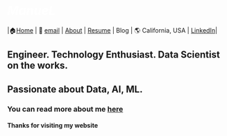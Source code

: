 #  *<span style="color:white">ManueL  </span>*


|🏠[Home](https://manuelsr26.github.io/) | 📧 [email](mailto:manuel.isr@outlook.com) | [About](https://manuelsr26.github.io/about) | [Resume](https://manuelsr26.github.io/cv) | Blog | 🌎 California, USA | [LinkedIn](https://www.linkedin.com/in/manuel-silva-ramirez/)|


  
## Engineer. Technology Enthusiast. Data Scientist on the works.

## Passionate about Data, AI, ML.

### You can read more about me [here](https://manuelsr26.github.io/about)
  
#### Thanks for visiting my website

